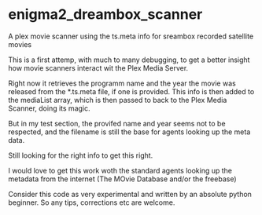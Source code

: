 enigma2_dreambox_scanner
========================

A plex movie scanner using the ts.meta info for sreambox recorded satellite movies

This is a first attemp, with much to many debugging, to get a better insight how movie scanners interact wit the Plex Media Server.

Right now it retrieves the programm name and the year the movie was released from the *.ts.meta file, if one is provided.
This info is then added to the mediaList array, which is then passed to back to the Plex Media Scanner, doing its magic.

But in my test section, the provifed name and year seems not to be respected, and the filename is still the base for agents looking up the meta data.

Still looking for the right info to get this right.

I would love to get this work woth the standard agents looking up the metadata from the internet (The MOvie Database and/or the freebase)

Consider this code as very experimental and written by an absolute python beginner. So any tips, corrections etc are welcome.
